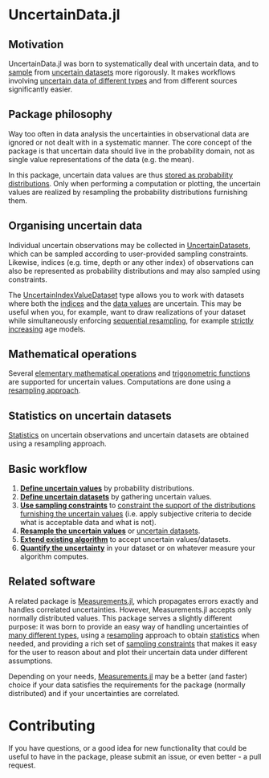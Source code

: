 # UncertainData.jl

## Motivation

UncertainData.jl was born to systematically deal with uncertain data, and to 
[sample](resampling/resampling_overview.md) from 
[uncertain datasets](uncertain_datasets/uncertain_datasets_overview.md) more rigorously. 
It makes workflows involving 
[uncertain data of different types](uncertain_values/uncertainvalues_overview.md) 
and from different sources significantly easier. 

## Package philosophy

Way too often in data analysis the uncertainties in observational data are ignored or not 
dealt with in a systematic manner. The core concept of the package is that uncertain data 
should live in the probability domain, not as single value representations of the data 
(e.g. the mean).

In this package, uncertain data values are thus 
[stored as probability distributions](uncertain_values/uncertainvalues_overview.md). 
Only when performing a computation or plotting, the uncertain values are realized by 
resampling the probability distributions furnishing them. 

## Organising uncertain data

Individual uncertain observations may be collected in 
[UncertainDatasets](uncertain_datasets/uncertain_datasets_overview.md), which can be 
sampled according to user-provided sampling constraints. Likewise, indices (e.g. time, 
depth or any other index) of observations can also be represented as probability 
distributions and may also sampled using constraints. 

The [UncertainIndexValueDataset](uncertain_datasets/uncertain_indexvalue_dataset.md) type 
allows you to work with datasets where both the 
[indices](uncertain_datasets/uncertain_index_dataset.md) and the 
[data values](uncertain_datasets/uncertain_value_dataset.md) are uncertain.
This may be useful when you, for example, want to draw realizations of your dataset while 
simultaneously enforcing 
[sequential resampling](resampling/sequential/resampling_uncertaindatasets_sequential.md), 
for example 
[strictly increasing](resampling/sequential/resampling_indexvalue_sequential.md) age models.

## Mathematical operations 

Several [elementary mathematical operations](mathematics/elementary_operations.md) and 
[trigonometric functions](mathematics/trig_functions.md) are supported 
for uncertain values. Computations are done using a 
[resampling approach](resampling/resampling_overview).

## Statistics on uncertain datasets

[Statistics](uncertain_statistics/core_stats/core_statistics.md) on 
uncertain observations and uncertain datasets are obtained using a resampling approach. 

## Basic workflow

1. [**Define uncertain values**](uncertain_values/uncertainvalues_overview.md) by probability distributions.
2. [**Define uncertain datasets**](uncertain_datasets/uncertain_datasets_overview.md) by gathering uncertain values.
3. [**Use sampling constraints**](sampling_constraints/available_constraints.md) to [constraint the support of the distributions furnishing the uncertain values](sampling_constraints/constrain_uncertain_values.md) (i.e. apply subjective criteria to decide what is acceptable data and what is not).
4. [**Resample the uncertain values**](resampling/resampling_uncertain_values.md) or [uncertain datasets](resampling/resampling_uncertain_values.md).
5. [**Extend existing algorithm**](implementing_algorithms_for_uncertaindata.md) to accept uncertain values/datasets.
6. [**Quantify the uncertainty**](uncertain_statistics/core_stats/core_statistics.md) in your dataset or on whatever measure your algorithm computes.



## Related software

A related package is [Measurements.jl](https://github.com/JuliaPhysics/Measurements.jl),
which propagates errors exactly and handles correlated uncertainties. However, 
Measurements.jl accepts only normally distributed values. This package serves a slightly 
different purpose: it was born to provide an easy way of handling uncertainties of 
[many different types](uncertain_values/uncertainvalues_overview.md), 
using a [resampling](resampling/resampling_overview.md) approach to obtain 
[statistics](uncertain_statistics/core_stats/core_statistics.md)
when needed, and providing a rich set of 
[sampling constraints](sampling_constraints/available_constraints.md) that makes it easy 
for the user to reason about and plot their uncertain data under different assumptions.

Depending on your needs, [Measurements.jl](https://github.com/JuliaPhysics/Measurements.jl) 
may be a better (and faster) choice if your data satisfies the requirements for the package 
(normally distributed) and if your uncertainties are correlated.

# Contributing

If you have questions, or a good idea for new functionality that could be useful to have in 
the package, please submit an issue, or even better - a pull request.